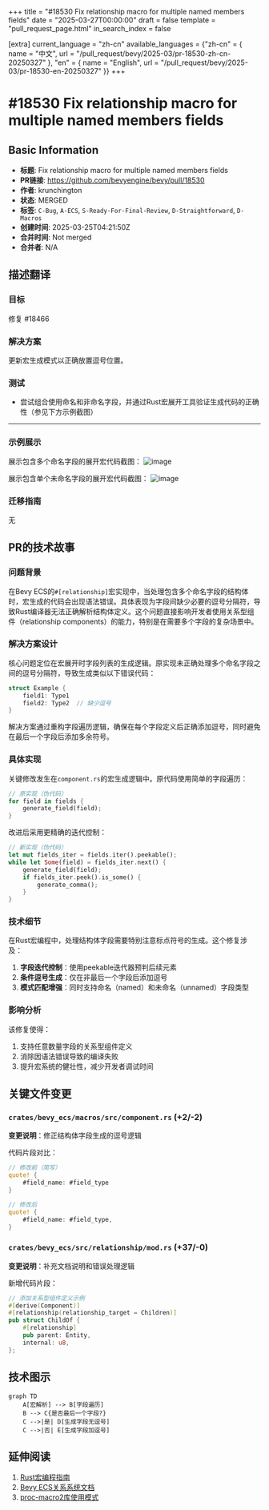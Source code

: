 +++
title = "#18530 Fix relationship macro for multiple named members fields"
date = "2025-03-27T00:00:00"
draft = false
template = "pull_request_page.html"
in_search_index = false

[extra]
current_language = "zh-cn"
available_languages = {"zh-cn" = { name = "中文", url = "/pull_request/bevy/2025-03/pr-18530-zh-cn-20250327" }, "en" = { name = "English", url = "/pull_request/bevy/2025-03/pr-18530-en-20250327" }}
+++

# #18530 Fix relationship macro for multiple named members fields

## Basic Information
- **标题**: Fix relationship macro for multiple named members fields
- **PR链接**: https://github.com/bevyengine/bevy/pull/18530
- **作者**: krunchington
- **状态**: MERGED
- **标签**: `C-Bug`, `A-ECS`, `S-Ready-For-Final-Review`, `D-Straightforward`, `D-Macros`
- **创建时间**: 2025-03-25T04:21:50Z
- **合并时间**: Not merged
- **合并者**: N/A

## 描述翻译
### 目标
修复 #18466

### 解决方案
更新宏生成模式以正确放置逗号位置。

### 测试
- 尝试组合使用命名和非命名字段，并通过Rust宏展开工具验证生成代码的正确性（参见下方示例截图）

---

### 示例展示
展示包含多个命名字段的展开宏代码截图：
![image](https://github.com/user-attachments/assets/7ecd324c-10ba-4b23-9b53-b94da03567d3)

展示包含单个未命名字段的展开宏代码截图：
![image](https://github.com/user-attachments/assets/be72f061-5f07-4d19-b5f6-7ff6c35ec679)

### 迁移指南
无

## PR的技术故事

### 问题背景
在Bevy ECS的`#[relationship]`宏实现中，当处理包含多个命名字段的结构体时，宏生成的代码会出现语法错误。具体表现为字段间缺少必要的逗号分隔符，导致Rust编译器无法正确解析结构体定义。这个问题直接影响开发者使用关系型组件（relationship components）的能力，特别是在需要多个字段的复杂场景中。

### 解决方案设计
核心问题定位在宏展开时字段列表的生成逻辑。原实现未正确处理多个命名字段之间的逗号分隔符，导致生成类似以下错误代码：
```rust
struct Example {
    field1: Type1
    field2: Type2  // 缺少逗号
}
```
解决方案通过重构字段遍历逻辑，确保在每个字段定义后正确添加逗号，同时避免在最后一个字段后添加多余符号。

### 具体实现
关键修改发生在`component.rs`的宏生成逻辑中。原代码使用简单的字段遍历：
```rust
// 原实现（伪代码）
for field in fields {
    generate_field(field);
}
```
改进后采用更精确的迭代控制：
```rust
// 新实现（伪代码）
let mut fields_iter = fields.iter().peekable();
while let Some(field) = fields_iter.next() {
    generate_field(field);
    if fields_iter.peek().is_some() {
        generate_comma();
    }
}
```

### 技术细节
在Rust宏编程中，处理结构体字段需要特别注意标点符号的生成。这个修复涉及：
1. **字段迭代控制**：使用peekable迭代器预判后续元素
2. **条件逗号生成**：仅在非最后一个字段后添加逗号
3. **模式匹配增强**：同时支持命名（named）和未命名（unnamed）字段类型

### 影响分析
该修复使得：
1. 支持任意数量字段的关系型组件定义
2. 消除因语法错误导致的编译失败
3. 提升宏系统的健壮性，减少开发者调试时间

## 关键文件变更

### `crates/bevy_ecs/macros/src/component.rs` (+2/-2)
**变更说明**：修正结构体字段生成的逗号逻辑

代码片段对比：
```rust
// 修改前（简写）
quote! {
    #field_name: #field_type
}

// 修改后
quote! {
    #field_name: #field_type,
}
```

### `crates/bevy_ecs/src/relationship/mod.rs` (+37/-0)
**变更说明**：补充文档说明和错误处理逻辑

新增代码片段：
```rust
// 添加关系型组件定义示例
#[derive(Component)]
#[relationship(relationship_target = Children)]
pub struct ChildOf {
    #[relationship]
    pub parent: Entity,
    internal: u8,
};
```

## 技术图示

```mermaid
graph TD
    A[宏解析] --> B[字段遍历]
    B --> C{是否最后一个字段?}
    C -->|是| D[生成字段无逗号]
    C -->|否| E[生成字段加逗号]
```

## 延伸阅读
1. [Rust宏编程指南](https://doc.rust-lang.org/reference/macros.html)
2. [Bevy ECS关系系统文档](https://bevyengine.org/learn/book/ecs/relationships/)
3. [proc-macro2库使用模式](https://docs.rs/proc-macro2/latest/proc_macro2/)